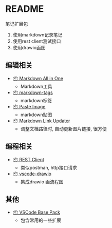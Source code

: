 # README

笔记扩展包

1. 使用markdown记录笔记
2. 使用rest client测试接口
3. 使用drawio画图

## 编辑相关

- [📦 Markdown All in One](https://marketplace.visualstudio.com/items?itemName=yzhang.markdown-all-in-one)
    - Markdown工具
- [📦 markdown-tags](https://marketplace.visualstudio.com/items?itemName=SimVet.markdown-tags)
    - markdown标签
- [📦 Paste Image](https://marketplace.visualstudio.com/items?itemName=mushan.vscode-paste-image)
    - markdown贴图
- [📦 Markdown Link Updater](https://marketplace.visualstudio.com/items?itemName=mathiassoeholm.markdown-link-updater)
    - 调整文档路径时, 自动更新图片链接, 很方便

## 编程相关
- [📦 REST Client](https://marketplace.visualstudio.com/items?itemName=humao.rest-client)
    - 类似postman, http接口请求
- [📦 vscode-drawio](https://marketplace.visualstudio.com/items?itemName=eightHundreds.vscode-drawio)
    - 集成drawio 画流程图

## 其他

- [📦 VSCode Base Pack](https://marketplace.visualstudio.com/items?itemName=anaer.vscode-base-pack)
    - 包含常用的一些扩展